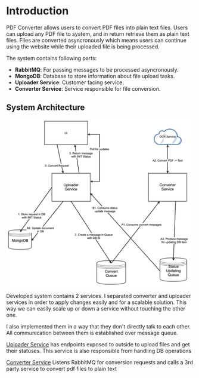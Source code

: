 # Introduction

PDF Converter allows users to convert PDF files into plain text files. Users can upload any PDF file to system,
and in return retrieve them as plain text files. Files are converted asyncronously which means users can continue
using the website while their uploaded file is being processed.

The system contains following parts: 

* **RabbitMQ**: For passing messages to be processed asyncronously.
* **MongoDB**: Database to store information about file upload tasks.
* **Uploader Service**: Customer facing service.
* **Converter Service**: Service responsible for file conversion.


## System Architecture

![system architecture](documentation/images/pdfconverter_architecture.png)

Developed system contains 2 services. I separated converter and uploader services in order 
to apply changes easily and for a scalable solution. This way we can easily scale up or down 
a service without touching the other one.

I also implemented them in a way that they don't directly talk to each other. All communication
between them is established over message queue.

[Uploader Service](documentation/uploader_service.md) has endpoints exposed to outside to upload files and get their statuses. 
This service is also responsible from handling DB operations 
 
[Converter Service](documentation/converter_service.md) Listens RabbitMQ for conversion requests and calls a 3rd party service to convert pdf files to plain text 